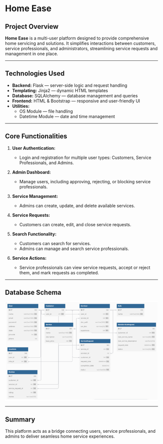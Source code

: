 # Home Ease

## Project Overview  
**Home Ease** is a multi-user platform designed to provide comprehensive home servicing and solutions. It simplifies interactions between customers, service professionals, and administrators, streamlining service requests and management in one place.

---

## Technologies Used

- **Backend:** Flask — server-side logic and request handling  
- **Templating:** Jinja2 — dynamic HTML templates  
- **Database:** SQLAlchemy — database management and queries  
- **Frontend:** HTML & Bootstrap — responsive and user-friendly UI  
- **Utilities:**  
  - OS Module — file handling  
  - Datetime Module — date and time management  

---

## Core Functionalities

1. **User Authentication:**  
   - Login and registration for multiple user types: Customers, Service Professionals, and Admins.

2. **Admin Dashboard:**  
   - Manage users, including approving, rejecting, or blocking service professionals.

3. **Service Management:**  
   - Admins can create, update, and delete available services.

4. **Service Requests:**  
   - Customers can create, edit, and close service requests.

5. **Search Functionality:**  
   - Customers can search for services.  
   - Admins can manage and search service professionals.

6. **Service Actions:**  
   - Service professionals can view service requests, accept or reject them, and mark requests as completed.

---

## Database Schema

![Database Schema](db.png)


---

## Summary  
This platform acts as a bridge connecting users, service professionals, and admins to deliver seamless home service experiences.

